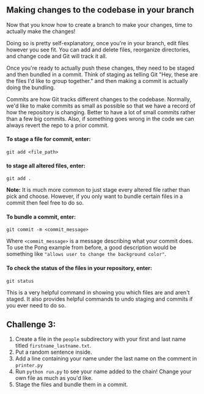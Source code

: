 ## Making changes to the codebase in your branch

Now that you know how to create a branch to make your changes, time to actually make the changes!

Doing so is pretty self-explanatory, once you're in your branch, edit files however you see fit. You can add and delete files, reorganize directories, and change code and Git will track it all. 

Once you're ready to actually push these changes, they need to be staged and then bundled in a commit. Think of staging as telling Git "Hey, these are the files I'd like to group together." and then making a commit is actually doing the bundling.

Commits are how Git tracks different changes to the codebase. Normally, we'd like to make commits as small as possible so that we have a record of how the repository is changing. Better to have a lot of small commits rather than a few big commits. Also, if something goes wrong in the code we can always revert the repo to a prior commit. 

#### To stage a file for commit, enter: 
```
git add <file_path>
```
#### to stage all altered files, enter:
```
git add .
```
**Note:** It is much more common to just stage every altered file rather than pick and choose. However, if you only want to bundle certain files in a commit then feel free to do so.

#### To bundle a commit, enter:
```
git commit -m <commit_message>
```
Where `<commit_message>` is a message describing what your commit does. To use the Pong example from before, a good description would be something like `"allows user to change the background color"`.

#### To check the status of the files in your repository, enter:
```
git status
```
This is a very helpful command in showing you which files are and aren't staged. It also provides helpful commands to undo staging and commits if you ever need to do so.

## Challenge 3:

1. Create a file in the `people` subdirectory with your first and last name titled `firstname_lastname.txt`. 
2. Put a random sentence inside. 
3. Add a line containing your name under the last name on the comment in `printer.py`
4. Run `python run.py` to see your name added to the chain! Change your own file as much as you'd like.
5. Stage the files and bundle them in a commit.